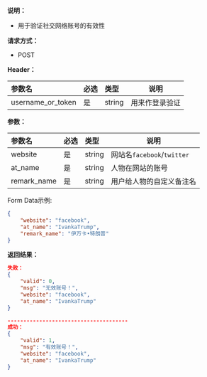 **说明：**
- 用于验证社交网络账号的有效性

**请求方式：**
- POST


**Header：**

|参数名|必选|类型|说明|
|:----    |:---|:----- |-----   |
|username_or_token |  是  |    string   |    用来作登录验证  |



**参数：** 

|参数名|必选|类型|说明|
|:----    |:---|:----- |-----   |
|website|  是  |string |网站名`facebook`/`twitter`|
|at_name|  是  |string |人物在网站的账号|
|remark_name|  是  |string |用户给人物的自定义备注名|

Form Data示例:
```json
{
    "website": "facebook",
    "at_name": "IvankaTrump",
    "remark_name": "伊万卡•特朗普"
}
```


**返回结果：**

```json
失败：
{
    "valid": 0,
    "msg": "无效账号！",
    "website": "facebook",
    "at_name": "IvankaTrump"
}

--------------------------------------
成功：
{
    "valid": 1,
    "msg": "有效账号！",
    "website": "facebook",
    "at_name": "IvankaTrump"
}
```